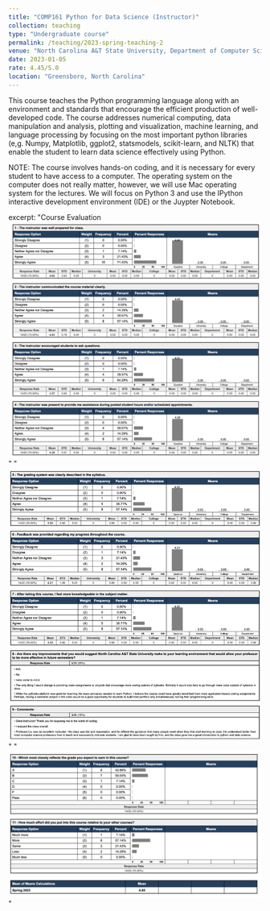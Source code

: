 ```yaml
---
title: "COMP161 Python for Data Science (Instructor)"
collection: teaching
type: "Undergraduate course"
permalink: /teaching/2023-spring-teaching-2
venue: "North Carolina A&T State University, Department of Computer Science"
date: 2023-01-05
rate: 4.45/5.0
location: "Greensboro, North Carolina"
---
```

This course teaches the Python programming language along with an environment and standards that encourage the efficient production of well-developed code. The course addresses numerical computing, data manipulation and analysis, plotting and visualization, machine learning, and language processing by focusing on the most important python libraries (e,g. Numpy, Matplotlib, ggplot2, statsmodels, scikit-learn, and NLTK) that enable the student to learn data science effectively using Python.

NOTE: The course involves hands-on coding, and it is necessary for every student to have access to a computer. The operating system on the computer does not really matter, however, we will use Mac operating system for the lectures. We will focus on Python 3 and use the IPython interactive development environment (IDE) or the Juypter Notebook. 


excerpt: "Course Evaluation <br/><img src='/images/COMP16101.png'>"
"<br/><img src='/images/COMP16102.png'>"
"<br/><img src='/images/COMP16103.png' >"

